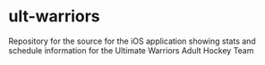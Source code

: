 # ult-warriors
Repository for the source for the iOS application showing stats and schedule information for the Ultimate Warriors Adult Hockey Team
